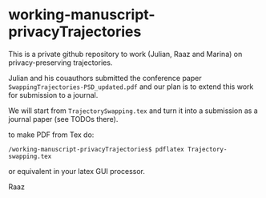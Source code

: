 # working-manuscript-privacyTrajectories
This is a private github repository to work (Julian, Raaz and Marina) on privacy-preserving trajectories.

Julian and his couauthors submitted the conference paper `SwappingTrajectories-PSD_updated.pdf` and our plan is to extend this work for submission to a journal.

We will start from `TrajectorySwapping.tex` and turn it into a submission as a journal paper (see TODOs there).

to make PDF from Tex do:
```%sh
/working-manuscript-privacyTrajectories$ pdflatex Trajectory-swapping.tex
```
or equivalent in your latex GUI processor.

Raaz

